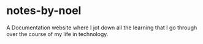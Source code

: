 # notes-by-noel
A Documentation website where I jot down all the learning that I go through over the course of my life in technology.
